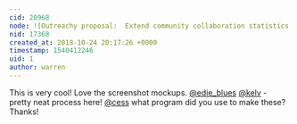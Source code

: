 ```yaml
---
cid: 20968
node: ![Outreachy proposal:  Extend community collaboration statistics and visualization system](../notes/cess/10-24-2018/outreachy-proposal)
nid: 17368
created_at: 2018-10-24 20:17:26 +0000
timestamp: 1540412246
uid: 1
author: warren
---
```


This is very cool! Love the screenshot mockups. [@edie_blues](/profile/edie_blues) [@kelv](/profile/kelv) - pretty neat process here! [@cess](/profile/cess) what program did you use to make these? Thanks!